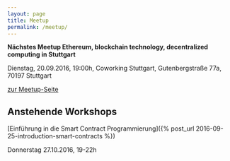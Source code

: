 ```yaml
---
layout: page
title: Meetup
permalink: /meetup/
---
```


**Nächstes Meetup Ethereum, blockchain technology, decentralized computing in Stuttgart**

Dienstag, 20.09.2016, 19:00h, Coworking Stuttgart, Gutenbergstraße 77a, 70197 Stuttgart

[zur Meetup-Seite](http://www.meetup.com/de-DE/Ethereum-blockchain-technology-decentralized-computing/events/232471307/)

## Anstehende Workshops

[Einführung in die Smart Contract Programmierung]({% post_url 2016-09-25-introduction-smart-contracts %})

Donnerstag 27.10.2016, 19-22h
